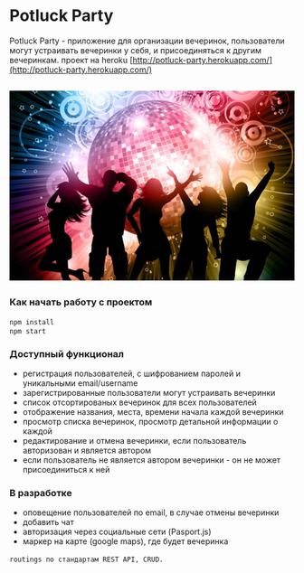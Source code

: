 # Potluck Party 

Potluck Party - приложение для организации вечеринок, пользователи могут устраивать вечеринки у себя, и присоединяться к другим вечеринкам.
проект на heroku [http://potluck-party.herokuapp.com/](http://potluck-party.herokuapp.com/)

![Demo Potluck Party](readme/party_fun_and_games.jpg "Demo Potluck Party")
---

### Как начать работу с проектом
    npm install
    npm start

### Доступный функционал
 - регистрация пользователей, с шифрованием паролей и уникальными email/username 
 - зарегистрированные пользователи могут устраивать вечеринки
 - список отсортированых вечеринок для всех пользователей
 - отображение названия, места, времени начала каждой вечеринки
 - просмотр списка вечеринок, просмотр детальной информации о каждой
 - редактирование и отмена вечеринки, если пользователь авторизован и является автором
 - если пользователь не является автором вечеринки - он не может присоединиться к ней

### В разработке
- оповещение пользователей по email, в случае отмены вечеринки
- добавить чат
- авторизация через социальные сети (Pasport.js)
- маркер на карте (google maps), где будет вечеринка

 `routings по стандартам REST API, CRUD.`


  




